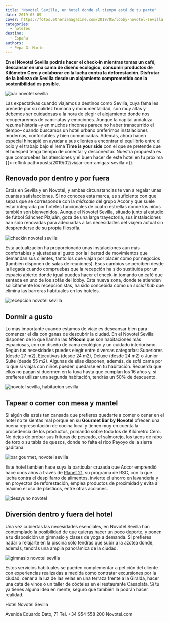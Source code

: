 ```yaml
---
title: "Novotel Sevilla, un hotel donde el tiempo está de tu parte"
date: 2019-05-09
cover: https://fotos.etheriamagazine.com/2019/05/lobby-novotel-sevilla.jpg
categories: 
  - hoteles
destino: 
  - España
authors: 
  - Pepa G. Marín
---
```


**En el Novotel Sevilla podrás hacer el check-in mientras tomas un café, descansar en 
una cama de diseño ecológico, consumir productos de Kilómetro Cero y colaborar en la 
lucha contra la deforestación. Disfrutar de la belleza de Sevilla desde un alojamiento 
comprometido con la sostenibilidad es posible.** 

![bar novotel sevilla](https://fotos.etheriamagazine.com/2019/05/novotel-sevilla-bar-lobby.jpg "Bar del lobby de Novotel Sevilla.")

Las expectativas cuando viajamos a destinos como Sevilla, cuya fama les precede por su 
calidez humana y monumentalidad, son muy altas y debemos ser cuidadosas a la hora de 
elegir el alojamiento donde nos recuperaremos de caminatas y emociones. Aunque la 
capital andaluza rezuma historia –y en muchos rincones parece no haber transcurrido el 
tiempo– cuando buscamos un hotel urbano preferimos instalaciones modernas, confortables 
y bien comunicadas. Además, ahora hacen especial hincapié en ayudar a sus clientes a 
encontrar el equilibrio entre el ocio y el trabajo bajo el lema **Time is your side** 
con el que se pretende que el huésped tenga tiempo de conectar y desconectar. Nuestra 
propuesta es que compruebes las atenciones y el buen hacer de este hotel en tu próxima 
{{< reflink path=posts/2019/02/viajar-con-amigas-sevilla >}}. 

## Renovado por dentro y por fuera

Estás en Sevilla y en Novotel, y ambas circunstancias te van a regalar unas cuantas 
satisfacciones. Si no conoces esta marca, es suficiente con que sepas que se corresponde 
con la _midscale_ del grupo Accor y que suele estar integrada por hoteles funcionales de 
cuatro estrellas donde los niños también son bienvenidos. Aunque el Novotel Sevilla, 
situado junto al estudio de fútbol Sánchez Pizjuán, goza de una larga trayectoria, sus 
instalaciones han sido renovadas para adecuarlas a las necesidades del viajero actual 
sin desprenderse de su propia filosofía. 

![checkin novotel sevilla](https://fotos.etheriamagazine.com/2019/05/novotel-sevilla-checkin.jpg "Check-in exprés.")

Esta actualización ha proporcionado unas instalaciones aún más confortables y ajustadas 
al gusto por la libertad de movimientos que demandan sus clientes, tanto los que viajan 
por placer como por negocios (también disponen de salas de reuniones). Esos cambios se 
perciben desde la llegada cuando compruebas que la recepción ha sido sustituida por un 
espacio abierto donde igual puedes hacer el check-in tomando un café que sentada en uno 
de los sofás del lobby. Esta nueva zona, donde te atienden solícitamente los 
recepcionistas, ha sido concebida como un _social hub_ que elimina las barreras 
habituales en los hoteles. 

![recepcion novotel sevilla](https://fotos.etheriamagazine.com/2019/05/lobby-novotel-sevilla.jpg "Recepción-bar, un espacio social y abierto.")

## Dormir a gusto

Lo más importante cuando estamos de viaje es descansar bien para comenzar el día con 
ganas de descubrir la ciudad. En el Novotel Sevilla disponen de lo que llaman las 
**N'Room** que son habitaciones más espaciosas, con un diseño de cama ecológico y un 
cuidado interiorismo. Según tus necesidades puedes elegir entre diversas categorías: 
Superiores (desde 27 m2), Ejecutivas (desde 24 m2), Deluxe (desde 24 m2) o Junior Suite 
(desde 55 m2). Algunas de ellas disponen, además, de sofá cama por lo que si viajas con 
niños pueden quedarse en tu habitación. Recuerda que ellos no pagan si duermen en la 
tuya hasta que cumplan los 16 años y, si prefieres utilizar una segunda habitación, 
tendrás un 50% de descuento. 

![novotel sevilla, habitacion sevilla](https://fotos.etheriamagazine.com/2019/05/Novotel-Sevilla-Habitacion.jpg "Habitación Novotel Sevilla. ©Fco. José Glez. Lucena")

## Tapear o comer con mesa y mantel

Si algún día estás tan cansada que prefieres quedarte a comer o cenar en el hotel no te 
sientas mal porque en su **Gourmet Bar by Novotel** ofrecen una buena representación de 
cocina local y tienen muy en cuenta la procedencia de los productos, primando sobre todo 
los de Kilómetro Cero. No dejes de probar sus frituras de pescado, el salmorejo, los 
tacos de rabo de toro o su tabla de quesos, donde no falta el rico Payoyo de la sierra 
gaditana. 

![bar gourmet, novotel sevilla](https://fotos.etheriamagazine.com/2019/05/novotel-sevilla-restaurante.jpg "Tapeo en el hotel.")

Este hotel también hace suya la particular cruzada que Accor emprendió hace unos años a 
través de [Planet 
21](https://www.accorhotels.com/es/sustainable-development/index.shtml), su programa de 
RSC, con la que lucha contra el despilfarro de alimentos, invierte el ahorro en 
lavandería y en proyectos de reforestación, emplea productos de proximidad y evita al 
máximo el uso de plásticos, entre otras acciones. 

![desayuno novotel](https://fotos.etheriamagazine.com/2019/05/desayuno-novotel-sevilla.jpg "Un desayuno saludable para comenzar el día con energía. ©Fco. José Glez. Lucena")

## Diversión dentro y fuera del hotel

Una vez cubiertas las necesidades esenciales, en Novotel Sevilla han contemplado la 
posibilidad de que quieras hacer un poco deporte, y ponen a tu disposición un gimnasio y 
clases de yoga a demanda. Si prefieres nadar o relajarte en la piscina solo tendrás que 
subir a la azotea donde, además, tendrás una amplia panorámica de la ciudad. 

![gimnasio novotel sevilla](https://fotos.etheriamagazine.com/2019/05/gimnasio-novotel-sevilla.jpg "Gimnasio. ©Fco. José Glez. Lucena")

Estos servicios habituales se pueden complementar a petición del cliente con 
experiencias realizadas a medida como contratar excursiones por la ciudad, cenar a la 
luz de las velas en una terraza frente a la Giralda, hacer una cata de vinos o un taller 
de cócteles en el restaurante Casaplata. Si tú ya tienes alguna idea en mente, seguro 
que también la podrán hacer realidad. 

Hotel Novotel Sevilla 

Avenida Eduardo Dato, 71 Tel. +34 954 558 200 Novotel.com

